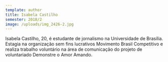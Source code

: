 ```yaml
---
template: author
title: Isabela Castilho
semester: 2018/2
image: /uploads/img_2426-2.jpg
---
```

Isabela Castilho, 20, é estudante de jornalismo na Universidade de Brasília. Estagia na organização sem fins lucrativos Movimento Brasil Competitivo e realiza trabalho voluntário na área de comunicação do projeto de voluntariado Demonstre o Amor Amando.
